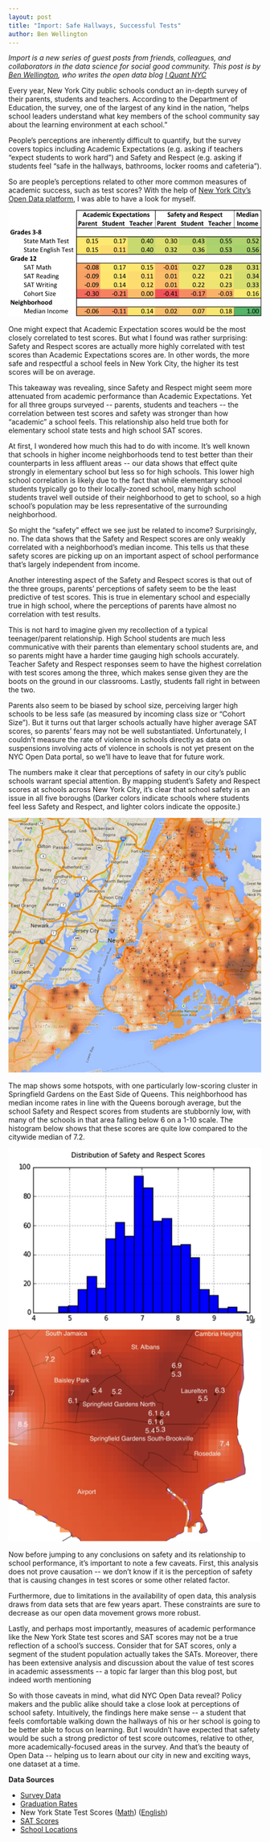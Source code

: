 ```yaml
---
layout: post
title: "Import: Safe Hallways, Successful Tests"
author: Ben Wellington
---
```


<i>Import is a new series of guest posts from friends, colleagues, and collaborators in the data science for social good community. This post is by <a href="https://about.me/benwellington">Ben Wellington</a>, who writes the open data blog <a href="http://iquantny.tumblr.com/">I Quant NYC</a></i>

Every year, New York City public schools conduct an in-depth survey of their parents, students and teachers. According to the Department of Education, the survey, one of the largest of any kind in the nation, “helps school leaders understand what key members of the school community say about the learning environment at each school.” 

People’s perceptions are inherently difficult to quantify, but the survey covers topics including Academic Expectations (e.g. asking if teachers “expect students to work hard”) and Safety and Respect (e.g. asking if students feel “safe in the hallways, bathrooms, locker rooms and cafeteria”). 

So are people’s perceptions related to other more common measures of academic success, such as test scores? With the help of <a href="https://nycopendata.socrata.com/">New York City’s Open Data platform</a>, I was able to have a look for myself.

<img src="/img/posts/nycschools1.png">

One might expect that Academic Expectation scores would be the most closely correlated to test scores. But what I found was rather surprising: Safety and Respect scores are actually more highly correlated with test scores than Academic Expectations scores are. In other words, the more safe and respectful a school feels in New York City, the higher its test scores will be on average.   

This takeaway was revealing, since Safety and Respect might seem more attenuated from academic performance than Academic Expectations.  Yet for all three groups surveyed -- parents, students and teachers -- the correlation between test scores and safety was stronger than how “academic” a school feels. This relationship also held true both for elementary school state tests and high school SAT scores.    

At first, I wondered how much this had to do with income. It’s well known that schools in higher income neighborhoods tend to test better than their counterparts in less affluent areas -- our data shows that effect quite strongly in elementary school but less so for high schools. This lower high school correlation is likely due to the fact that while elementary school students typically go to their locally-zoned school, many high school students travel well outside of their neighborhood to get to school, so a high school’s population may be less representative of the surrounding neighborhood.  

So might the “safety” effect we see just be related to income? Surprisingly, no.  The data shows that the Safety and Respect scores are only weakly correlated with a neighborhood’s median income. This tells us that these safety scores are picking up on an important aspect of school performance that’s largely independent from income. 

Another interesting aspect of the Safety and Respect scores is that out of the three groups, parents’ perceptions of safety seem to be the least predictive of test scores.   This is true in elementary school and especially true in high school, where the perceptions of parents have almost no correlation with test results.  

This is not hard to imagine given my recollection of a typical teenager/parent relationship. High School students are much less communicative with their parents than elementary school students are, and so parents might have a harder time gauging high schools accurately. Teacher Safety and Respect responses seem to have the highest correlation with test scores among the three, which makes sense given they are the boots on the ground in our classrooms.  Lastly, students fall right in between the two.

Parents also seem to be biased by school size, perceiving larger high schools to be less safe (as measured by incoming class size or “Cohort Size”). But it turns out that larger schools actually have higher average SAT scores, so parents’ fears may not be well substantiated. Unfortunately, I couldn’t measure the rate of violence in schools directly as data on suspensions involving acts of violence in schools is not yet present on the NYC Open Data portal, so we’ll have to leave that for future work.

The numbers make it clear that perceptions of safety in our city’s public schools warrant special attention. By mapping student’s Safety and Respect scores at schools across New York City, it’s clear that school safety is an issue in all five boroughs (Darker colors indicate schools where students feel less Safety and Respect, and lighter colors indicate the opposite.)

<img src="/img/posts/nycschools2.png">

The map shows some hotspots, with one particularly low-scoring cluster in Springfield Gardens on the East Side of Queens. This neighborhood has median income rates in line with the Queens borough average, but the school Safety and Respect scores from students are stubbornly low, with many of the schools in that area falling below 6 on a 1-10 scale. The histogram below shows that these scores are quite low compared to the citywide median of 7.2.

<img src="/img/posts/nycschools3.png">

<img src="/img/posts/nycschools4.png">

Now before jumping to any conclusions on safety and its relationship to school performance, it’s important to note a few caveats. First, this analysis does not prove causation -- we don’t know if it is the perception of safety that is causing changes in test scores or some other related factor.   

Furthermore, due to limitations in the availability of open data, this analysis draws from data sets that are few years apart. These constraints are sure to decrease as our open data movement grows more robust. 

Lastly, and perhaps most importantly, measures of academic performance like the New York State test scores and SAT scores may not be a true reflection of a school’s success. Consider that for SAT scores, only a segment of the student population actually takes the SATs.  Moreover, there has been extensive analysis and discussion about the value of test scores in academic assessments -- a topic far larger than this blog post, but indeed worth mentioning 

So with those caveats in mind, what did NYC Open Data reveal?  Policy makers and the public alike should take a close look at perceptions of school safety.  Intuitively, the findings here make sense -- a student that feels comfortable walking down the hallways of his or her school is going to be better able to focus on learning. But I wouldn’t have expected that safety would be such a strong predictor of test score outcomes, relative to other, more academically-focused areas in the survey.   And that’s the beauty of Open Data -- helping us to learn about our city in new and exciting ways, one dataset at a time.

<b>Data Sources</b>
<ul>
	<li><a href="https://data.cityofnewyork.us/Education/NYC-School-Survey/kwk4-6u9e">Survey Data</a></li>
	<li><a href="https://data.cityofnewyork.us/Education/Graduation-Outcomes-Classes-Of-2005-2010-School-Le/vh2h-md7a">Graduation Rates</a></li>
	<li>New York State Test Scores (<a href="https://data.cityofnewyork.us/Education/Math-Test-Results-2006-2012-Citywide-SWD/ufu7-zp25">Math</a>) (<a href="https://data.cityofnewyork.us/Education/English-Language-Arts-ELA-Test-Results-2006-2012-S/phth-xf25">English</a>)</li>
	<li><a href="https://data.cityofnewyork.us/Education/SAT-Results/f9bf-2cp4">SAT Scores</a></li>
	<li><a href="https://data.cityofnewyork.us/Education/School-Point-Locations/jfju-ynrr">School Locations</a></li>
</ul>


